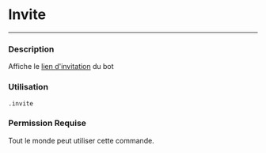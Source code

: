 # Invite
---
### Description
Affiche le [lien d'invitation](https://discordapp.com/oauth2/authorize?client_id=564426594144354315&scope=bot&permissions=805694544) du bot
### Utilisation
```
.invite
```
### Permission Requise
Tout le monde peut utiliser cette commande.
